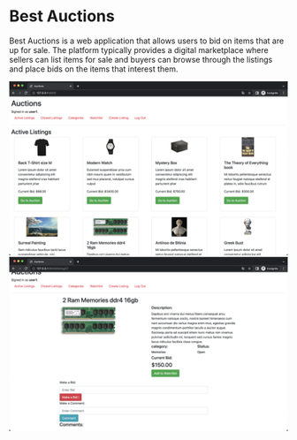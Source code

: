 # Best Auctions
Best Auctions is a web application that allows users to bid on items that are up for sale. The platform typically provides a digital marketplace where sellers can list items for sale and buyers can browse through the listings and place bids on the items that interest them.

![screenshot image 1](https://github.com/kromabyte/Best-Auctions/blob/master/auctions/static/auctions/media/for%20readme/screen1.png)
![screenshot image 2](https://github.com/kromabyte/Best-Auctions/blob/master/auctions/static/auctions/media/for%20readme/screen2.png)
